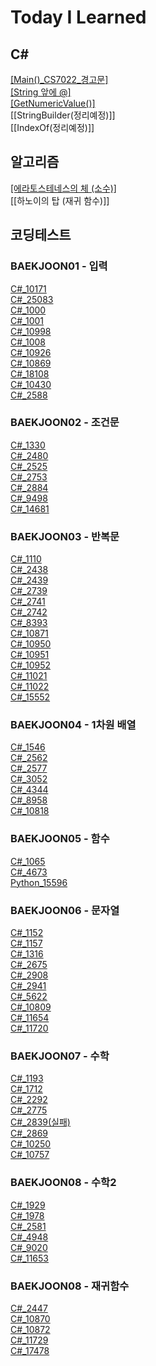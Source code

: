 # Today I Learned
## C#
[[Main()_CS7022_경고문]](https://projectru.tistory.com/3)  
[[String 앞에 @]](https://projectru.tistory.com/4)  
[[GetNumericValue()]](https://projectru.tistory.com/5)  
[[StringBuilder(정리예정)]]  
[[IndexOf(정리예정)]]  

## 알고리즘
[[에라토스테네스의 체 (소수)]](https://projectru.tistory.com/6)  
[[하노이의 탑 (재귀 함수)]]


## 코딩테스트
### BAEKJOON01 - 입력
[C#_10171](https://github.com/BuRRuGoon/TIL/blob/main/CodingTest/C%23_10171(%EC%B6%9C%EB%A0%A5).md)  
[C#_25083](https://github.com/BuRRuGoon/TIL/blob/main/CodingTest/C%23_25083(%EC%B6%9C%EB%A0%A5).md)  
[C#_1000](https://github.com/BuRRuGoon/TIL/blob/main/CodingTest/C%23_1000(%EC%A0%95%EC%88%98%EC%9E%85%EB%A0%A5).md)  
[C#_1001](https://github.com/BuRRuGoon/TIL/blob/main/CodingTest/BAEKJOON01/C%23_1001(%EC%A0%95%EC%88%98%EC%9E%85%EB%A0%A5).md)  
[C#_10998](https://github.com/BuRRuGoon/TIL/blob/main/CodingTest/BAEKJOON01/C%23_10998(%EC%A0%95%EC%88%98%EC%9E%85%EB%A0%A5).md)  
[C#_1008](https://github.com/BuRRuGoon/TIL/blob/main/CodingTest/BAEKJOON01/C%23_1008(%EC%A0%95%EC%88%98%EC%9E%85%EB%A0%A5).md)  
[C#_10926](https://github.com/BuRRuGoon/TIL/blob/main/CodingTest/BAEKJOON01/C%23_10926(%EB%AC%B8%EC%9E%90%EC%9E%85%EB%A0%A5).md)  
[C#_10869](https://github.com/BuRRuGoon/TIL/blob/main/CodingTest/BAEKJOON01/C%23_10869(%EC%A0%95%EC%88%98%EC%9E%85%EB%A0%A5).md)  
[C#_18108](https://github.com/BuRRuGoon/TIL/blob/main/CodingTest/BAEKJOON01/C%23_18108(%EB%AC%B8%EC%9E%90%EC%9E%85%EB%A0%A5).md)  
[C#_10430](https://github.com/BuRRuGoon/TIL/blob/main/CodingTest/BAEKJOON01/C%23_10430(%EC%A0%95%EC%88%98%EC%9E%85%EB%A0%A5).md)  
[C#_2588](https://github.com/BuRRuGoon/TIL/blob/main/CodingTest/BAEKJOON01/C%23_2588(%EA%B3%B1%EC%85%88).md)  

### BAEKJOON02 - 조건문
[C#_1330](https://github.com/BuRRuGoon/TIL/blob/main/CodingTest/BAEKJOON02/C%23_1330(%EC%A1%B0%EA%B1%B4%EB%AC%B8).md)  
[C#_2480](https://github.com/BuRRuGoon/TIL/blob/main/CodingTest/BAEKJOON02/C%23_2480(%EC%A1%B0%EA%B1%B4%EB%AC%B8).md)  
[C#_2525](https://github.com/BuRRuGoon/TIL/blob/main/CodingTest/BAEKJOON02/C%23_2525(%EC%A1%B0%EA%B1%B4%EB%AC%B8).md)  
[C#_2753](https://github.com/BuRRuGoon/TIL/blob/main/CodingTest/BAEKJOON02/C%23_2753(%EC%A1%B0%EA%B1%B4%EB%AC%B8).md)  
[C#_2884](https://github.com/BuRRuGoon/TIL/blob/main/CodingTest/BAEKJOON02/C%23_2884(%EC%A1%B0%EA%B1%B4%EB%AC%B8).md)  
[C#_9498](https://github.com/BuRRuGoon/TIL/blob/main/CodingTest/BAEKJOON02/C%23_9498(%EC%A1%B0%EA%B1%B4%EB%AC%B8).md)  
[C#_14681](https://github.com/BuRRuGoon/TIL/blob/main/CodingTest/BAEKJOON02/C%23_14681(%EC%A1%B0%EA%B1%B4%EB%AC%B8).md)  

### BAEKJOON03 - 반복문
[C#_1110](https://github.com/BuRRuGoon/TIL/blob/main/CodingTest/BAEKJOON03/C%23_1110(%EB%B0%98%EB%B3%B5%EB%AC%B8).md)  
[C#_2438](https://github.com/BuRRuGoon/TIL/blob/main/CodingTest/BAEKJOON03/C%23_2438(%EB%B0%98%EB%B3%B5%EB%AC%B8).md)  
[C#_2439](https://github.com/BuRRuGoon/TIL/blob/main/CodingTest/BAEKJOON03/C%23_2439(%EB%B0%98%EB%B3%B5%EB%AC%B8).md)  
[C#_2739](https://github.com/BuRRuGoon/TIL/blob/main/CodingTest/BAEKJOON03/C%23_2739(%EB%B0%98%EB%B3%B5%EB%AC%B8).md)  
[C#_2741](https://github.com/BuRRuGoon/TIL/blob/main/CodingTest/BAEKJOON03/C%23_2741(%EB%B0%98%EB%B3%B5%EB%AC%B8).md)  
[C#_2742](https://github.com/BuRRuGoon/TIL/blob/main/CodingTest/BAEKJOON03/C%23_2742(%EB%B0%98%EB%B3%B5%EB%AC%B8).md)  
[C#_8393](https://github.com/BuRRuGoon/TIL/blob/main/CodingTest/BAEKJOON03/C%23_8393(%EB%B0%98%EB%B3%B5%EB%AC%B8).md)  
[C#_10871](https://github.com/BuRRuGoon/TIL/blob/main/CodingTest/BAEKJOON03/C%23_10871(%EB%B0%98%EB%B3%B5%EB%AC%B8).md)  
[C#_10950](https://github.com/BuRRuGoon/TIL/blob/main/CodingTest/BAEKJOON03/C%23_10950(%EB%B0%98%EB%B3%B5%EB%AC%B8).md)  
[C#_10951](https://github.com/BuRRuGoon/TIL/blob/main/CodingTest/BAEKJOON03/C%23_10951(%EB%B0%98%EB%B3%B5%EB%AC%B8).md)  
[C#_10952](https://github.com/BuRRuGoon/TIL/blob/main/CodingTest/BAEKJOON03/C%23_10952(%EB%B0%98%EB%B3%B5%EB%AC%B8).md)  
[C#_11021](https://github.com/BuRRuGoon/TIL/blob/main/CodingTest/BAEKJOON03/C%23_11021(%EB%B0%98%EB%B3%B5%EB%AC%B8).md)  
[C#_11022](https://github.com/BuRRuGoon/TIL/blob/main/CodingTest/BAEKJOON03/C%23_11022(%EB%B0%98%EB%B3%B5%EB%AC%B8).md)  
[C#_15552](https://github.com/BuRRuGoon/TIL/blob/main/CodingTest/BAEKJOON03/C%23_15552(%EB%B0%98%EB%B3%B5%EB%AC%B8).md)  

### BAEKJOON04 - 1차원 배열
[C#_1546](https://github.com/BuRRuGoon/TIL/blob/main/CodingTest/BAEKJOON04/C%23_1546.md)  
[C#_2562](https://github.com/BuRRuGoon/TIL/blob/main/CodingTest/BAEKJOON04/C%23_2562.md)  
[C#_2577](https://github.com/BuRRuGoon/TIL/blob/main/CodingTest/BAEKJOON04/C%23_2577.md)  
[C#_3052](https://github.com/BuRRuGoon/TIL/blob/main/CodingTest/BAEKJOON04/C%23_3052.md)  
[C#_4344](https://github.com/BuRRuGoon/TIL/blob/main/CodingTest/BAEKJOON04/C%23_4344.md)  
[C#_8958](https://github.com/BuRRuGoon/TIL/blob/main/CodingTest/BAEKJOON04/C%23_8958.md)  
[C#_10818](https://github.com/BuRRuGoon/TIL/blob/main/CodingTest/BAEKJOON04/C%23_10818.md)  

### BAEKJOON05 - 함수
[C#_1065](https://github.com/BuRRuGoon/TIL/blob/main/CodingTest/BAEKJOON05/C%23_1065.md)  
[C#_4673](https://github.com/BuRRuGoon/TIL/blob/main/CodingTest/BAEKJOON05/C%23_4673.md)  
[Python_15596](https://github.com/BuRRuGoon/TIL/blob/main/CodingTest/BAEKJOON05/Python_15596.md)  

### BAEKJOON06 - 문자열
[C#_1152](https://github.com/BuRRuGoon/TIL/blob/main/CodingTest/BAEKJOON06/C%23_1152.md)  
[C#_1157](https://github.com/BuRRuGoon/TIL/blob/main/CodingTest/BAEKJOON06/C%23_1157.md)  
[C#_1316](https://github.com/BuRRuGoon/TIL/blob/main/CodingTest/BAEKJOON06/C%23_1316.md)  
[C#_2675](https://github.com/BuRRuGoon/TIL/blob/main/CodingTest/BAEKJOON06/C%23_2675.md)  
[C#_2908](https://github.com/BuRRuGoon/TIL/blob/main/CodingTest/BAEKJOON06/C%23_2908.md)  
[C#_2941](https://github.com/BuRRuGoon/TIL/blob/main/CodingTest/BAEKJOON06/C%23_2941.md)  
[C#_5622](https://github.com/BuRRuGoon/TIL/blob/main/CodingTest/BAEKJOON06/C%23_5622.md)  
[C#_10809](https://github.com/BuRRuGoon/TIL/blob/main/CodingTest/BAEKJOON06/C%23_10809.md)  
[C#_11654](https://github.com/BuRRuGoon/TIL/blob/main/CodingTest/BAEKJOON06/C%23_11654.md)  
[C#_11720](https://github.com/BuRRuGoon/TIL/blob/main/CodingTest/BAEKJOON06/C%23_11720.md)  

### BAEKJOON07 - 수학
[C#_1193](https://github.com/BuRRuGoon/TIL/blob/main/CodingTest/BAEKJOON07/C%23_1193.md)  
[C#_1712](https://github.com/BuRRuGoon/TIL/blob/main/CodingTest/BAEKJOON07/C%23_1712.md)  
[C#_2292](https://github.com/BuRRuGoon/TIL/blob/main/CodingTest/BAEKJOON07/C%23_2292.md)  
[C#_2775](https://github.com/BuRRuGoon/TIL/blob/main/CodingTest/BAEKJOON07/C%23_2775.md)  
[C#_2839(실패)](https://github.com/BuRRuGoon/TIL/blob/main/CodingTest/BAEKJOON07/C%23_2839.md)  
[C#_2869](https://github.com/BuRRuGoon/TIL/blob/main/CodingTest/BAEKJOON07/C%23_2869.md)  
[C#_10250](https://github.com/BuRRuGoon/TIL/blob/main/CodingTest/BAEKJOON07/C%23_10250.md)  
[C#_10757](https://github.com/BuRRuGoon/TIL/blob/main/CodingTest/BAEKJOON07/C%23_10757.md)  

### BAEKJOON08 - 수학2
[C#_1929](https://github.com/BuRRuGoon/TIL/blob/main/CodingTest/BAEKJOON08/C%23_1929.md)  
[C#_1978](https://github.com/BuRRuGoon/TIL/blob/main/CodingTest/BAEKJOON08/C%23_1978.md)  
[C#_2581](https://github.com/BuRRuGoon/TIL/blob/main/CodingTest/BAEKJOON08/C%23_2581.md)  
[C#_4948](https://github.com/BuRRuGoon/TIL/blob/main/CodingTest/BAEKJOON08/C%23_4948.md)  
[C#_9020](https://github.com/BuRRuGoon/TIL/blob/main/CodingTest/BAEKJOON08/C%23_9020.md)  
[C#_11653](https://github.com/BuRRuGoon/TIL/blob/main/CodingTest/BAEKJOON08/C%23_11653.md)  

### BAEKJOON08 - 재귀함수
[C#_2447](https://github.com/BuRRuGoon/TIL/blob/main/CodingTest/BAEKJOON08/C%23_2447.md)  
[C#_10870](https://github.com/BuRRuGoon/TIL/blob/main/CodingTest/BAEKJOON08/C%23_10870.md)  
[C#_10872](https://github.com/BuRRuGoon/TIL/blob/main/CodingTest/BAEKJOON08/C%23_10872.md)  
[C#_11729](https://github.com/BuRRuGoon/TIL/blob/main/CodingTest/BAEKJOON08/C%23_11729.md)  
[C#_17478](https://github.com/BuRRuGoon/TIL/blob/main/CodingTest/BAEKJOON08/C%23_17478.md)  


